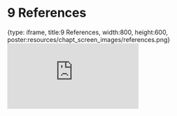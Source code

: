 # 9 References
 
{type: iframe, title:9 References, width:800, height:600, poster:resources/chapt_screen_images/references.png}
![](https://hutchdatascience.org/GitHub_Automation_for_Scientists/no_toc/references.html)
 

 
